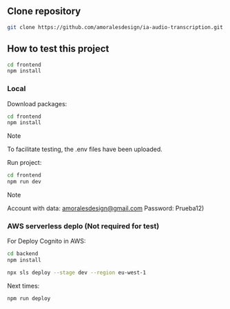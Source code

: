 ## Clone repository

```bash
git clone https://github.com/amoralesdesign/ia-audio-transcription.git
```

## How to test this project

```bash
cd frontend
npm install

```

### Local

Download packages:

```bash
cd frontend
npm install

```

> [!NOTE]  
> To facilitate testing, the .env files have been uploaded. 

Run project:
```bash
cd frontend
npm run dev

```

> [!NOTE]  
> Account with data: amoralesdesign@gmail.com  Password: Prueba12)

### AWS serverless deplo (Not required for test)

For Deploy Cognito in AWS:
```bash
cd backend
npm install

npx sls deploy --stage dev --region eu-west-1

```

Next times:
```bash
npm run deploy

```